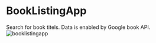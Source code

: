 # BookListingApp
Search for book titels. Data is enabled by Google book API.
![booklistingapp](https://user-images.githubusercontent.com/22873030/53262718-b12e9780-36d7-11e9-8848-ae04a7acbe2c.JPG)
